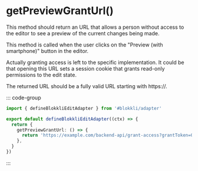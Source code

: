 # getPreviewGrantUrl()

This method should return an URL that allows a person without access to the
editor to see a preview of the current changes being made.

This method is called when the user clicks on the "Preview (with smartphone)"
button in the editor.

Actually granting access is left to the specific implementation. It could be
that opening this URL sets a session cookie that grants read-only permissions to
the edit state.

The returned URL should be a fully valid URL starting with https://.

::: code-group

```typescript [~/app/blokkli.editAdapter.ts]
import { defineBlokkliEditAdapter } from '#blokkli/adapter'

export default defineBlokkliEditAdapter((ctx) => {
  return {
    getPreviewGrantUrl: () => {
      return 'https://example.com/backend-api/grant-access?grantToken=QNeQGCzrBfJ1E83b3kcDKll9RmMsTBDR3Ozb3jYVoAcqTphgNuZlrRmsgAHc2JUj'
    },
  }
})
```

:::
